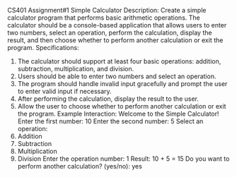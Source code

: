 CS401 Assignment#1 Simple Calculator
Description:
Create a simple calculator program that performs basic arithmetic operations. The
calculator should be a console-based application that allows users to enter two
numbers, select an operation, perform the calculation, display the result, and then
choose whether to perform another calculation or exit the program.
Specifications:
1. The calculator should support at least four basic operations: addition,
subtraction, multiplication, and division.
2. Users should be able to enter two numbers and select an operation.
3. The program should handle invalid input gracefully and prompt the user to enter
valid input if necessary.
4. After performing the calculation, display the result to the user.
5. Allow the user to choose whether to perform another calculation or exit the
program.
Example Interaction:
Welcome to the Simple Calculator!
Enter the first number: 10
Enter the second number: 5
Select an operation:
1. Addition
2. Subtraction
3. Multiplication
4. Division
Enter the operation number: 1
Result: 10 + 5 = 15
Do you want to perform another calculation? (yes/no): yes

